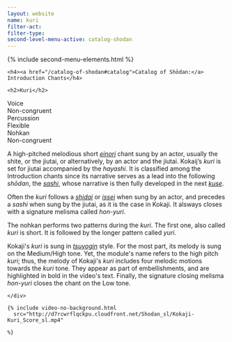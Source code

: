 ```yaml
---
layout: website
name: kuri
filter-act:
filter-type:
second-level-menu-active: catalog-shodan
---
```


{% include second-menu-elements.html %}

<main class="page-content">
  <div class="text-container">

    <h4><a href="/catalog-of-shodan#catalog">Catalog of Shōdan:</a> Introduction Chants</h4>

    <h2>Kuri</h2>

  <div class="introductory-table">
    <div class="introductory-table__element">
      <div class="introductory-table__term">Voice</div>
      <div class="introductory-table__definition">Non-congruent</div>
    </div>
    <div class="introductory-table__element">
      <div class="introductory-table__term">Percussion</div>
      <div class="introductory-table__definition">Flexible</div>
    </div>
    <div class="introductory-table__element">
      <div class="introductory-table__term">Nohkan</div>
      <div class="introductory-table__definition">Non-congruent</div>
    </div>
  </div>


  <p>A high-pitched melodious short <a href="/music/voices#Einori" target="_blank"><em>einori</em></a> chant sung by an actor, usually the shite, or the jiutai, or alternatively, by an actor and the jiutai. Kokaij’s <em>kuri</em> is set for jiutai accompanied by the <em>hayashi</em>.
  It is classified among the Introduction chants since its narrative serves as a lead into the following <em>shōdan</em>, the <a href="/catalog-of-shodan/sashi" target="_blank"><em>sashi</em></a>,
  whose narrative is then fully developed in the next <a href="/catalog-of-shodan/kuse" target="_blank"><em>kuse</em></a>.</p>

  <p>Often the <em>kuri</em> follows a <a href="/catalog-of-shodan/shidai-chant" target="_blank"><em>shidai</em></a> or <a href="/catalog-of-shodan/issei-chant" target="_blank"><em>issei</em></a> when sung by an actor, and precedes a <em>sashi</em> when sung by the jiutai, as it is the case in Kokaji. It alsways closes with a signature melisma called <em>hon-yuri</em>.</p>

  <p>The nohkan performs two patterns during the <em>kuri</em>. The first one, also called <em>kuri</em> is short. It is followed by the longer pattern called <em>yuri</em>.</p>

  <p> Kokaji's <em>kuri</em> is sung in <a href="/music/voices#Tsuyogin" target="_blank"><em>tsuyogin</em></a> style. For the most part, its melody is sung on the Medium/High tone. Yet, the module's name refers to the high pitch <em>kuri</em>; thus, the melody of Kokaji's <em>kuri</em> includes four melodic motions towards the <em>kuri</em> tone. They appear as part of embellishments, and are highlighted in bold in the video's text. Finally, the signature closing melisma <em>hon-yuri</em> closes the chant on the Low tone.</p>


    </div>

    {% include video-no-background.html
      src="http://d7rcwrflqckpu.cloudfront.net/Shodan_sl/Kokaji-Kuri_Score_sl.mp4"

    %}

</main>
